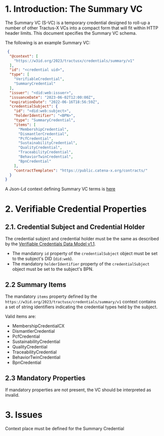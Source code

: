 # 1. Introduction: The Summary VC

The Summary VC (S-VC) is a temporary credential designed to roll-up a number of other Tractus-X VCs into a compact form
that will fit within HTTP header limits. This document specifies the Summary VC schema.

The following is an example Summary VC:

```json
 {
  "@context": [
    "https://w3id.org/2023/tractusx/credentials/summary/v1"
  ],
  "id": "<credential uid>",
  "type": [
    "VerifiableCredential",
    "SummaryCredential"
  ],
  "issuer": "<did:web:issuer>",
  "issuanceDate": "2023-06-02T12:00:00Z",
  "expirationDate": "2022-06-16T18:56:59Z",
  "credentialSubject": {
    "id": "<did:web:subject>",
    "holderIdentifier": "<BPN>",
    "type": "SummaryCredential",
    "items": [
      "MembershipCredential",
      "DismantlerCredential",
      "PcfCredential",
      "SustainabilityCredential",
      "QualityCredential",
      "TraceabilityCredential",
      "BehaviorTwinCredential",
      "BpnCredential"
    ],
    "contractTemplates": "https://public.catena-x.org/contracts/"
  }
}
```

A Json-Ld context defining Summary VC terms is [here](./summary.vc.context.v1.json)

# 2. Verifiable Credential Properties

## 2.1. Credential Subject and Credential Holder

The credential subject and credential holder must be the same as described by
the [Verifiable Credentials Data Model v1.1](https://www.w3.org/TR/vc-data-model/#subject-is-the-holder).

- The mandatory `id` property of the `credentialSubject` object must be set to the subject's DID (`did:web`).
- The mandatory `holderIdentifier` property of the `credentialSubject` object must be set to the subject's BPN.

## 2.2 Summary Items

The mandatory `items` property defined by the `https://w3id.org/2023/tractusx/credentials/summary/v1` context contains a
set of string identifiers indicating the credential types held by the subject.

Valid items are:

- MembershipCredentialCX
- DismantlerCredential
- PcfCredential
- SustainabilityCredential
- QualityCredential
- TraceabilityCredential
- BehaviorTwinCredential
- BpnCredential

## 2.3 Mandatory Properties

If mandatory properties are not present, the VC should be interpreted as invalid.

# 3. Issues

Context place must be defined for the Summary Credential